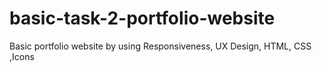 # basic-task-2-portfolio-website
Basic portfolio website by using Responsiveness, UX Design, HTML, CSS ,Icons
